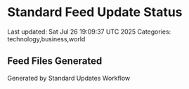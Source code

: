 # Standard Feed Update Status
Last updated: Sat Jul 26 19:09:37 UTC 2025
Categories: technology,business,world

## Feed Files Generated

Generated by Standard Updates Workflow

